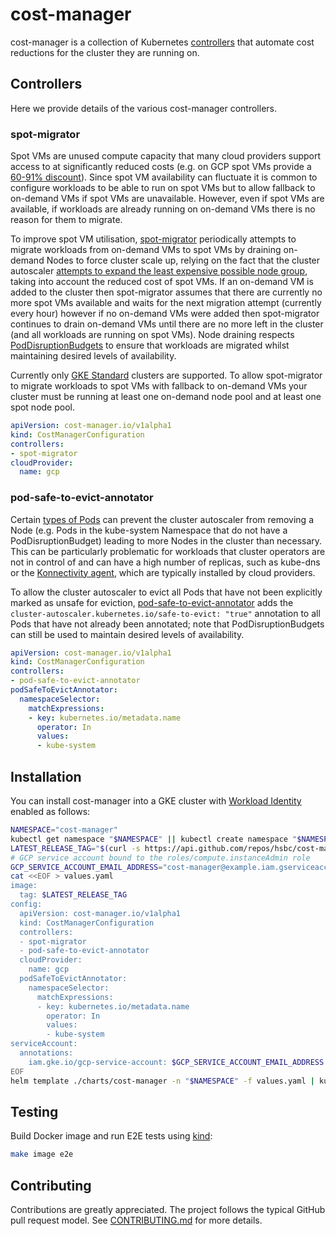 # cost-manager

cost-manager is a collection of Kubernetes
[controllers](https://kubernetes.io/docs/concepts/architecture/controller/) that automate cost
reductions for the cluster they are running on.

## Controllers

Here we provide details of the various cost-manager controllers.

### spot-migrator

Spot VMs are unused compute capacity that many cloud providers support access to at significantly
reduced costs (e.g. on GCP spot VMs provide a [60-91%
discount](https://cloud.google.com/compute/docs/instances/spot#pricing)). Since spot VM availability
can fluctuate it is common to configure workloads to be able to run on spot VMs but to allow
fallback to on-demand VMs if spot VMs are unavailable. However, even if spot VMs are available, if
workloads are already running on on-demand VMs there is no reason for them to migrate.

To improve spot VM utilisation, [spot-migrator](./pkg/controller/spot_migrator.go) periodically
attempts to migrate workloads from on-demand VMs to spot VMs by draining on-demand Nodes to force
cluster scale up, relying on the fact that the cluster autoscaler [attempts to expand the least
expensive possible node
group](https://github.com/kubernetes/autoscaler/blob/600cda52cf764a1f08b06fc8cc29b1ef95f13c76/cluster-autoscaler/proposals/pricing.md),
taking into account the reduced cost of spot VMs. If an on-demand VM is added to the cluster then
spot-migrator assumes that there are currently no more spot VMs available and waits for the next
migration attempt (currently every hour) however if no on-demand VMs were added then spot-migrator
continues to drain on-demand VMs until there are no more left in the cluster (and all workloads are
running on spot VMs). Node draining respects
[PodDisruptionBudgets](https://kubernetes.io/docs/concepts/workloads/pods/disruptions/) to ensure
that workloads are migrated whilst maintaining desired levels of availability.

Currently only [GKE
Standard](https://cloud.google.com/kubernetes-engine/docs/concepts/types-of-clusters) clusters are
supported. To allow spot-migrator to migrate workloads to spot VMs with fallback to on-demand VMs
your cluster must be running at least one on-demand node pool and at least one spot node pool.

```yaml
apiVersion: cost-manager.io/v1alpha1
kind: CostManagerConfiguration
controllers:
- spot-migrator
cloudProvider:
  name: gcp
```

### pod-safe-to-evict-annotator

Certain [types of
Pods](https://github.com/kubernetes/autoscaler/blob/bb72e46cb0697090683969c932a38afec9089978/cluster-autoscaler/FAQ.md#what-types-of-pods-can-prevent-ca-from-removing-a-node)
can prevent the cluster autoscaler from removing a Node (e.g. Pods in the kube-system Namespace that
do not have a PodDisruptionBudget) leading to more Nodes in the cluster than necessary. This can be
particularly problematic for workloads that cluster operators are not in control of and can have a
high number of replicas, such as kube-dns or the [Konnectivity
agent](https://kubernetes.io/docs/tasks/extend-kubernetes/setup-konnectivity/), which are typically
installed by cloud providers.

To allow the cluster autoscaler to evict all Pods that have not been explicitly marked as unsafe for
eviction, [pod-safe-to-evict-annotator](./pkg/controller/pod_safe_to_evict_annotator.go) adds the
`cluster-autoscaler.kubernetes.io/safe-to-evict: "true"` annotation to all Pods that have not
already been annotated; note that PodDisruptionBudgets can still be used to maintain desired levels
of availability.

```yaml
apiVersion: cost-manager.io/v1alpha1
kind: CostManagerConfiguration
controllers:
- pod-safe-to-evict-annotator
podSafeToEvictAnnotator:
  namespaceSelector:
    matchExpressions:
    - key: kubernetes.io/metadata.name
      operator: In
      values:
      - kube-system
```

## Installation

You can install cost-manager into a GKE cluster with [Workload
Identity](https://cloud.google.com/kubernetes-engine/docs/how-to/workload-identity) enabled as
follows:

```sh
NAMESPACE="cost-manager"
kubectl get namespace "$NAMESPACE" || kubectl create namespace "$NAMESPACE"
LATEST_RELEASE_TAG="$(curl -s https://api.github.com/repos/hsbc/cost-manager/releases/latest | jq -r .tag_name)"
# GCP service account bound to the roles/compute.instanceAdmin role
GCP_SERVICE_ACCOUNT_EMAIL_ADDRESS="cost-manager@example.iam.gserviceaccount.com"
cat <<EOF > values.yaml
image:
  tag: $LATEST_RELEASE_TAG
config:
  apiVersion: cost-manager.io/v1alpha1
  kind: CostManagerConfiguration
  controllers:
  - spot-migrator
  - pod-safe-to-evict-annotator
  cloudProvider:
    name: gcp
  podSafeToEvictAnnotator:
    namespaceSelector:
      matchExpressions:
      - key: kubernetes.io/metadata.name
        operator: In
        values:
        - kube-system
serviceAccount:
  annotations:
    iam.gke.io/gcp-service-account: $GCP_SERVICE_ACCOUNT_EMAIL_ADDRESS
EOF
helm template ./charts/cost-manager -n "$NAMESPACE" -f values.yaml | kubectl apply -f -
```

## Testing

Build Docker image and run E2E tests using [kind](https://github.com/kubernetes-sigs/kind):

```sh
make image e2e
```

## Contributing

Contributions are greatly appreciated. The project follows the typical GitHub pull request model.
See [CONTRIBUTING.md](CONTRIBUTING.md) for more details.
